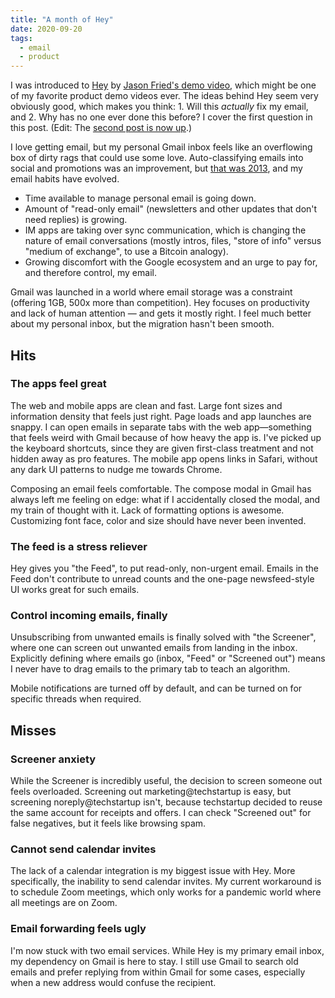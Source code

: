 ```yaml
---
title: "A month of Hey"
date: 2020-09-20
tags:
  - email
  - product
---
```


I was introduced to [Hey][3] by [Jason Fried's demo video][1], which might be one of my favorite product demo videos ever. The ideas behind Hey seem very obviously good, which makes you think: 1. Will this _actually_ fix my email, and 2. Why has no one ever done this before? I cover the first question in this post. (Edit: The [second post is now up](/posts/2020/hey-gmail).)

I love getting email, but my personal Gmail inbox feels like an overflowing box of dirty rags that could use some love. Auto-classifying emails into social and promotions was an improvement, but [that was 2013][2], and my email habits have evolved.

* Time available to manage personal email is going down.
* Amount of "read-only email" (newsletters and other updates that don't need replies) is growing.
* IM apps are taking over sync communication, which is changing the nature of email conversations (mostly intros, files, "store of info" versus "medium of exchange", to use a Bitcoin analogy).
* Growing discomfort with the Google ecosystem and an urge to pay for, and therefore control, my email.

Gmail was launched in a world where email storage was a constraint (offering 1GB, 500x more than competition). Hey focuses on productivity and lack of human attention — and gets it mostly right. I feel much better about my personal inbox, but the migration hasn't been smooth.

## Hits
### The apps feel great

The web and mobile apps are clean and fast. Large font sizes and information density that feels just right. Page loads and app launches are snappy. I can open emails in separate tabs with the web app—something that feels weird with Gmail because of how heavy the app is. I've picked up the keyboard shortcuts, since they are given first-class treatment and not hidden away as pro features. The mobile app opens links in Safari, without any dark UI patterns to nudge me towards Chrome.

Composing an email feels comfortable. The compose modal in Gmail has always left me feeling on edge: what if I accidentally closed the modal, and my train of thought with it. Lack of formatting options is awesome. Customizing font face, color and size should have never been invented.

### The feed is a stress reliever

Hey gives you "the Feed", to put read-only, non-urgent email. Emails in the Feed don't contribute to unread counts and the one-page newsfeed-style UI works great for such emails.

### Control incoming emails, finally

Unsubscribing from unwanted emails is finally solved with "the Screener", where one can screen out unwanted emails from landing in the inbox. Explicitly defining where emails go (inbox, "Feed" or "Screened out") means I never have to drag emails to the primary tab to teach an algorithm.

Mobile notifications are turned off by default, and can be turned on for specific threads when required.

## Misses
### Screener anxiety
While the Screener is incredibly useful, the decision to screen someone out feels overloaded. Screening out marketing@techstartup is easy, but screening noreply@techstartup isn't, because techstartup decided to reuse the same account for receipts and offers. I can check "Screened out" for false negatives, but it feels like browsing spam.

### Cannot send calendar invites
The lack of a calendar integration is my biggest issue with Hey. More specifically, the inability to send calendar invites. My current workaround is to schedule Zoom meetings, which only works for a pandemic world where all meetings are on Zoom.

### Email forwarding feels ugly
I'm now stuck with two email services. While Hey is my primary email inbox, my dependency on Gmail is here to stay. I still use Gmail to search old emails and prefer replying from within Gmail for some cases, especially when a new address would confuse the recipient.

[1]: https://www.youtube.com/watch?v=UCeYTysLyGI
[2]: https://gmail.googleblog.com/2013/05/a-new-inbox-that-puts-you-back-in.html
[3]: https://hey.com
